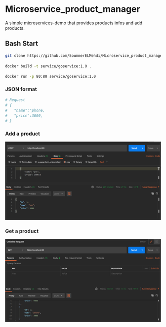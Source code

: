 # Microservice_product_manager
A simple microservices-demo that provides products infos and add products. 


## Bash Start


``` bash
git clone https://github.com/SoummerELMehdi/Microservice_product_manager.git

docker build -t service/goservice:1.0 .  

docker run -p 80:80 service/goservice:1.0
```

### JSON format
``` bash
# Request 
# {
#   "name":"phone,
#   "price":3000,
# }
```
### Add a product

![alt text](screen/POST.png)

### Get a product

![alt text](screen/GET.png)
